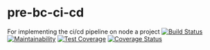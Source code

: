 # pre-bc-ci-cd
For implementing the ci/cd pipeline on node a project
[![Build Status](https://travis-ci.org/Itsdenty/pre-bc-ci-cd.svg?branch=develop)](https://travis-ci.org/Itsdenty/pre-bc-ci-cd)
[![Maintainability](https://api.codeclimate.com/v1/badges/61735efb6fe11da44a14/maintainability)](https://codeclimate.com/github/Itsdenty/pre-bc-ci-cd/maintainability)
[![Test Coverage](https://api.codeclimate.com/v1/badges/61735efb6fe11da44a14/test_coverage)](https://codeclimate.com/github/Itsdenty/pre-bc-ci-cd/test_coverage)
[![Coverage Status](https://coveralls.io/repos/github/Itsdenty/pre-bc-ci-cd/badge.svg?branch=develop)](https://coveralls.io/github/Itsdenty/pre-bc-ci-cd?branch=develop)
